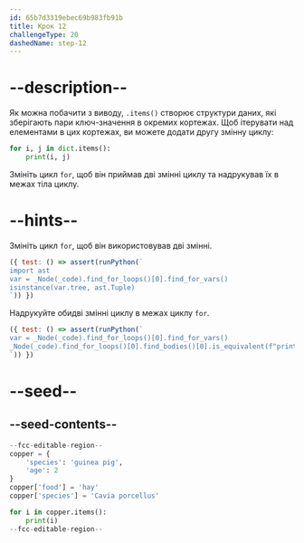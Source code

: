 ```yaml
---
id: 65b7d3319ebec69b983fb91b
title: Крок 12
challengeType: 20
dashedName: step-12
---
```


# --description--

Як можна побачити з виводу, `.items()` створює структури даних, які зберігають пари ключ-значення в окремих кортежах. Щоб ітерувати над елементами в цих кортежах, ви можете додати другу змінну циклу:

```py
for i, j in dict.items():
    print(i, j)
```

Змініть цикл `for`, щоб він приймав дві змінні циклу та надрукував їх в межах тіла циклу.

# --hints--

Змініть цикл `for`, щоб він використовував дві змінні.

```js
({ test: () => assert(runPython(`
import ast
var = _Node(_code).find_for_loops()[0].find_for_vars()
isinstance(var.tree, ast.Tuple)
`)) })
```

Надрукуйте обидві змінні циклу в межах циклу `for`.

```js
({ test: () => assert(runPython(`
var = _Node(_code).find_for_loops()[0].find_for_vars()
_Node(_code).find_for_loops()[0].find_bodies()[0].is_equivalent(f"print{var}")
`)) })
```

# --seed--

## --seed-contents--

```py
--fcc-editable-region--
copper = {
    'species': 'guinea pig',
    'age': 2
}
copper['food'] = 'hay'
copper['species'] = 'Cavia porcellus'

for i in copper.items():
    print(i)
--fcc-editable-region--
```
